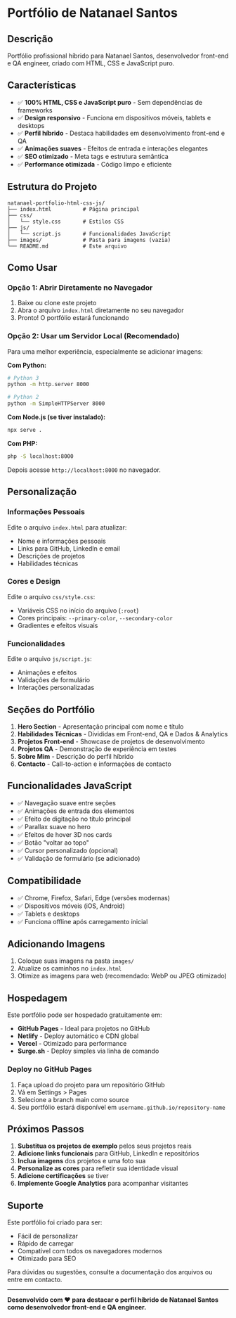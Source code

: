 # Portfólio de Natanael Santos

## Descrição
Portfólio profissional híbrido para Natanael Santos, desenvolvedor front-end e QA engineer, criado com HTML, CSS e JavaScript puro.

## Características
- ✅ **100% HTML, CSS e JavaScript puro** - Sem dependências de frameworks
- ✅ **Design responsivo** - Funciona em dispositivos móveis, tablets e desktops
- ✅ **Perfil híbrido** - Destaca habilidades em desenvolvimento front-end e QA
- ✅ **Animações suaves** - Efeitos de entrada e interações elegantes
- ✅ **SEO otimizado** - Meta tags e estrutura semântica
- ✅ **Performance otimizada** - Código limpo e eficiente

## Estrutura do Projeto
```
natanael-portfolio-html-css-js/
├── index.html          # Página principal
├── css/
│   └── style.css       # Estilos CSS
├── js/
│   └── script.js       # Funcionalidades JavaScript
├── images/             # Pasta para imagens (vazia)
└── README.md           # Este arquivo
```

## Como Usar

### Opção 1: Abrir Diretamente no Navegador
1. Baixe ou clone este projeto
2. Abra o arquivo `index.html` diretamente no seu navegador
3. Pronto! O portfólio estará funcionando

### Opção 2: Usar um Servidor Local (Recomendado)
Para uma melhor experiência, especialmente se adicionar imagens:

**Com Python:**
```bash
# Python 3
python -m http.server 8000

# Python 2
python -m SimpleHTTPServer 8000
```

**Com Node.js (se tiver instalado):**
```bash
npx serve .
```

**Com PHP:**
```bash
php -S localhost:8000
```

Depois acesse `http://localhost:8000` no navegador.

## Personalização

### Informações Pessoais
Edite o arquivo `index.html` para atualizar:
- Nome e informações pessoais
- Links para GitHub, LinkedIn e email
- Descrições de projetos
- Habilidades técnicas

### Cores e Design
Edite o arquivo `css/style.css`:
- Variáveis CSS no início do arquivo (`:root`)
- Cores principais: `--primary-color`, `--secondary-color`
- Gradientes e efeitos visuais

### Funcionalidades
Edite o arquivo `js/script.js`:
- Animações e efeitos
- Validações de formulário
- Interações personalizadas

## Seções do Portfólio

1. **Hero Section** - Apresentação principal com nome e título
2. **Habilidades Técnicas** - Divididas em Front-end, QA e Dados & Analytics
3. **Projetos Front-end** - Showcase de projetos de desenvolvimento
4. **Projetos QA** - Demonstração de experiência em testes
5. **Sobre Mim** - Descrição do perfil híbrido
6. **Contacto** - Call-to-action e informações de contacto

## Funcionalidades JavaScript

- ✅ Navegação suave entre seções
- ✅ Animações de entrada dos elementos
- ✅ Efeito de digitação no título principal
- ✅ Parallax suave no hero
- ✅ Efeitos de hover 3D nos cards
- ✅ Botão "voltar ao topo"
- ✅ Cursor personalizado (opcional)
- ✅ Validação de formulário (se adicionado)

## Compatibilidade

- ✅ Chrome, Firefox, Safari, Edge (versões modernas)
- ✅ Dispositivos móveis (iOS, Android)
- ✅ Tablets e desktops
- ✅ Funciona offline após carregamento inicial

## Adicionando Imagens

1. Coloque suas imagens na pasta `images/`
2. Atualize os caminhos no `index.html`
3. Otimize as imagens para web (recomendado: WebP ou JPEG otimizado)

## Hospedagem

Este portfólio pode ser hospedado gratuitamente em:
- **GitHub Pages** - Ideal para projetos no GitHub
- **Netlify** - Deploy automático e CDN global
- **Vercel** - Otimizado para performance
- **Surge.sh** - Deploy simples via linha de comando

### Deploy no GitHub Pages
1. Faça upload do projeto para um repositório GitHub
2. Vá em Settings > Pages
3. Selecione a branch main como source
4. Seu portfólio estará disponível em `username.github.io/repository-name`

## Próximos Passos

1. **Substitua os projetos de exemplo** pelos seus projetos reais
2. **Adicione links funcionais** para GitHub, LinkedIn e repositórios
3. **Inclua imagens** dos projetos e uma foto sua
4. **Personalize as cores** para refletir sua identidade visual
5. **Adicione certificações** se tiver
6. **Implemente Google Analytics** para acompanhar visitantes

## Suporte

Este portfólio foi criado para ser:
- Fácil de personalizar
- Rápido de carregar
- Compatível com todos os navegadores modernos
- Otimizado para SEO

Para dúvidas ou sugestões, consulte a documentação dos arquivos ou entre em contacto.

---

**Desenvolvido com ❤️ para destacar o perfil híbrido de Natanael Santos como desenvolvedor front-end e QA engineer.**

